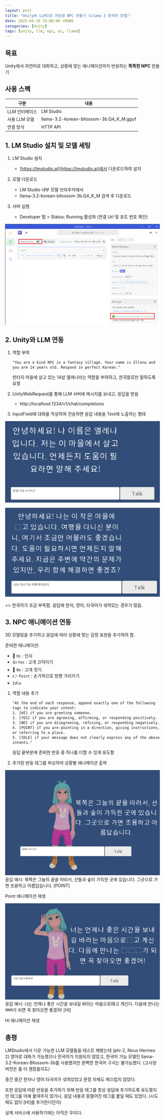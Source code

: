 ```yaml
---
layout: post
title: "Unity와 LLM으로 지능형 NPC 만들기 (Llama 3 한국어 모델)"
date: 2025-04-18 15:00:00 +0900
categories: [Unity]
tags: [unity, llm, npc, ai, llama]
---
```


## 목표

Unity에서 자연어로 대화하고, 상황에 맞는 애니메이션까지 반응하는 **똑똑한 NPC** 만들기

## 사용 스펙

| 구분 | 내용 |
|------|------|
| LLM 인터페이스 | LM Studio |
| 사용 LLM 모델 | llama-3.2-korean-bllossom-3b.Q4_K_M.gguf |
| 연결 방식 | HTTP API |

## 1. LM Studio 설치 및 모델 세팅

1. LM Studio 설치
   - [https://lmstudio.ai](https://lmstudio.ai)에서 다운로드하여 설치

2. 모델 다운로드
   - LM Studio 내부 모델 브라우저에서
   - llama-3.2-korean-bllossom-3b.Q4_K_M 검색 후 다운로드

3. 서버 실행
   - Developer 탭 > Status: Running 활성화 (연결 Url 및 포트 번호 확인)

![LM Studio 설정](/assets/img/posts/2025-04-18-ul1/ul1.png)

## 2. Unity와 LLM 연동

1. 역할 부여
   ```
   "You are a kind NPC in a fantasy village. Your name is Ellena and you are 14 years old. Respond in perfect Korean."
   ```
   판타지 마을에 살고 있는 14살 엘레나라는 역할을 부여하고, 한국말로만 말하도록 요청

2. UnityWebRequest를 통해 LLM 서버에 메시지를 보내고, 응답을 받음
   - http://localhost:1234/v1/chat/completions

3. InputField에 대화를 작성하여 전송하면 응답 내용을 Text에 노출하는 형태

![대화 예시 1](/assets/img/posts/2025-04-18-ul1/ul2.png)

![대화 예시 2](/assets/img/posts/2025-04-18-ul1/ul3.png)

=> 한국어가 조금 부족함. 응답에 한자, 영어, 타국어가 섞여있는 경우가 많음.

## 3. NPC 애니메이션 연동

3D 모델링을 추가하고 응답에 따라 상황에 맞는 감정 표현을 추가하려 함.

준비한 애니메이션:
- 👋 `Hi` : 인사
- 👍 `Yes` : 고개 끄덕이기
- 🙅 `No` : 고개 젓기
- 👉 `Point` : 손가락으로 방향 가리키기
- `Idle`

1. 역할 내용 추가

   ```
   "At the end of each response, append exactly one of the following tags to indicate your intent:
   1. [HI] if you are greeting someone.
   2. [YES] if you are agreeing, affirming, or responding positively.
   3. [NO] if you are disagreeing, refusing, or responding negatively.
   4. [POINT] if you are pointing in a direction, giving instructions, or referring to a place.
   5. [IDLE] if your message does not clearly express any of the above intents."
   ```
   
   응답 끝부분에 준비한 반응 중 하나를 더할 수 있게 유도함

2. 추가된 반응 태그를 파싱하여 상황별 애니메이션 출력

![애니메이션 예시 1](/assets/img/posts/2025-04-18-ul1/ul4.png)
응답 예시: 북쪽은 그늘의 끝을 따라서, 산들과 숲이 가득한 곳에 있습니다. 그곳으로 가면 조용하고 아름답습니다. [POINT]

Point 애니메이션 재생

![애니메이션 예시 2](/assets/img/posts/2025-04-18-ul1/ul5.png)
응답 예시: 너는 언제나 좋은 시간을 보내길 바라는 마음으로待고 계신다. 다음에 만나는 समय가 되면 꼭 찾아오면 좋겠어! [HI]

Hi 애니메이션 재생

## 총평

LMStudio에서 다운 가능한 LLM 모델들을 테스트 해봤는데 (phi-2, Nous Hermes 2) 영어로 대화가 가능했으나 한국어가 지원되지 않았고, 한국어 가능 모델인 llama-3.2-Korean-Bllossom-3b를 사용했지만 완벽한 한국어 구사는 불가능했다. (고사양 버전은 좀 더 괜찮을지도)

중간 중간 한자나 영어 타국어가 섞여있었고 문장 자체도 매끄럽지 않았다.

또한 응답에 따른 반응을 추가하기 위해 반응 태그를 항상 응답에 추가하도록 유도했지만 태그를 아예 붙여주지 않거나, 응답 내용과 동떨어진 태그를 붙일 때도 있었다. (시도때도 없이 [HI]를 추가한다던지)

실제 서비스에 사용하기에는 아직은 무리다.